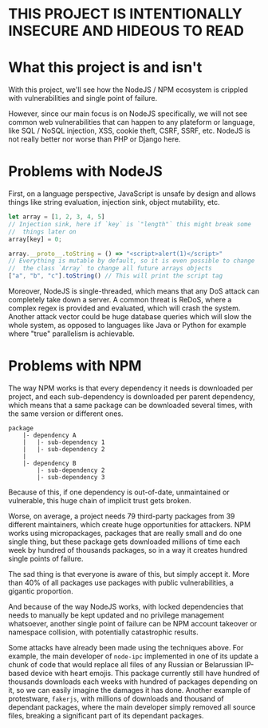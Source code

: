 # THIS PROJECT IS INTENTIONALLY INSECURE AND HIDEOUS TO READ

# What this project is and isn't

With this project, we'll see how the NodeJS / NPM ecosystem is crippled
with vulnerabilities and single point of failure.

However, since our main focus is on NodeJS specifically, we will not see
common web vulnerabilities that can happen to any plateform or language,
like SQL / NoSQL injection, XSS, cookie theft, CSRF, SSRF, etc. NodeJS
is not really better nor worse than PHP or Django here.

# Problems with NodeJS

First, on a language perspective, JavaScript is unsafe by design and
allows things like string evaluation, injection sink, object mutability,
etc.

```js
let array = [1, 2, 3, 4, 5]
// Injection sink, here if `key` is `"length"` this might break some
//  things later on
array[key] = 0;

array.__proto__.toString = () => "<script>alert(1)</script>"
// Everything is mutable by default, so it is even possible to change
//  the class `Array` to change all future arrays objects
["a", "b", "c"].toString() // This will print the script tag
```

Moreover, NodeJS is single-threaded, which means that any DoS attack can
completely take down a server. A common threat is ReDoS, where a complex
regex is provided and evaluated, which will crash the system. Another
attack vector could be huge database queries which will slow the whole
system, as opposed to languages like Java or Python for example where
"true" parallelism is achievable.

# Problems with NPM

The way NPM works is that every dependency it needs is downloaded per
project, and each sub-dependency is downloaded per parent dependency,
which means that a same package can be downloaded several times, with
the same version or different ones.

```
package
    |- dependency A
    |   |- sub-dependency 1
    |   |- sub-dependency 2
    |
    |- dependency B
        |- sub-dependency 2
        |- sub-dependency 3
```

Because of this, if one dependency is out-of-date, unmaintained or
vulnerable, this huge chain of implicit trust gets broken.

Worse, on average, a project needs 79 third-party packages from 39
different maintainers, which create huge opportunities for attackers.
NPM works using micropackages, packages that are really small and do one
single thing, but these package gets downloaded millions of time each
week by hundred of thousands packages, so in a way it creates hundred
single points of failure.

The sad thing is that everyone is aware of this, but simply accept it.
More than 40% of all packages use packages with public vulnerabilities,
a gigantic proportion.

And because of the way NodeJS works, with locked dependencies that needs
to manually be kept updated and no privilege management whatsoever,
another single point of failure can be NPM account takeover or namespace
collision, with potentially catastrophic results.

Some attacks have already been made using the techniques above. For
example, the main developer of `node-ipc` implemented in one of its
update a chunk of code that would replace all files of any Russian or
Belarussian IP-based device with heart emojis. This package currently
still have hundred of thousands downloads each weeks with hundred of
packages depending on it, so we can easily imagine the damages it has
done. Another example of protestware, `fakerjs`, with millions of
downloads and thousand of dependant packages, where the main developer
simply removed all source files, breaking a significant part of its
dependant packages.
